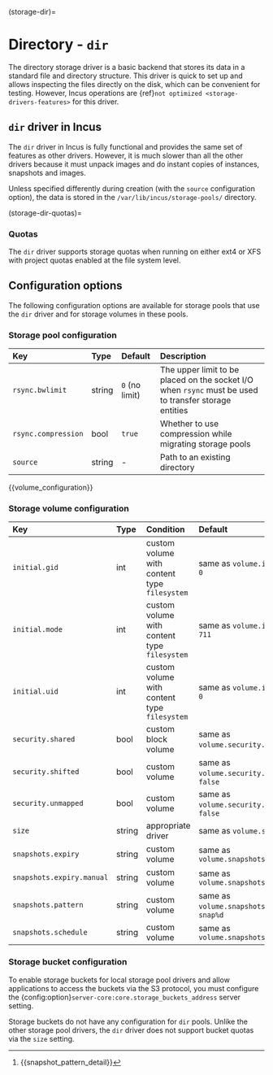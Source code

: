 (storage-dir)=
# Directory - `dir`

The directory storage driver is a basic backend that stores its data in a standard file and directory structure.
This driver is quick to set up and allows inspecting the files directly on the disk, which can be convenient for testing.
However, Incus operations are {ref}`not optimized <storage-drivers-features>` for this driver.

## `dir` driver in Incus

The `dir` driver in Incus is fully functional and provides the same set of features as other drivers.
However, it is much slower than all the other drivers because it must unpack images and do instant copies of instances, snapshots and images.

Unless specified differently during creation (with the `source` configuration option), the data is stored in the `/var/lib/incus/storage-pools/` directory.

(storage-dir-quotas)=
### Quotas

<!-- Include start dir quotas -->
The `dir` driver supports storage quotas when running on either ext4 or XFS with project quotas enabled at the file system level.
<!-- Include end dir quotas -->

## Configuration options

The following configuration options are available for storage pools that use the `dir` driver and for storage volumes in these pools.

### Storage pool configuration

Key                           | Type                          | Default                                 | Description
:--                           | :---                          | :------                                 | :----------
`rsync.bwlimit`               | string                        | `0` (no limit)                          | The upper limit to be placed on the socket I/O when `rsync` must be used to transfer storage entities
`rsync.compression`           | bool                          | `true`                                  | Whether to use compression while migrating storage pools
`source`                      | string                        | -                                       | Path to an existing directory

{{volume_configuration}}

### Storage volume configuration

Key                         | Type      | Condition                 | Default                                        | Description
:--                         | :---      | :--------                 | :------                                        | :----------
`initial.gid`               | int       | custom volume with content type `filesystem`  | same as `volume.initial.uid` or `0`           | GID of the volume owner in the instance
`initial.mode`              | int       | custom volume with content type `filesystem`  | same as `volume.initial.mode` or `711`        | Mode  of the volume in the instance
`initial.uid`               | int       | custom volume with content type `filesystem`  | same as `volume.initial.gid` or `0`           | UID of the volume owner in the instance
`security.shared`           | bool      | custom block volume       | same as `volume.security.shared` or `false`    | Enable sharing the volume across multiple instances
`security.shifted`          | bool      | custom volume             | same as `volume.security.shifted` or `false`   | {{enable_ID_shifting}}
`security.unmapped`         | bool      | custom volume             | same as `volume.security.unmapped` or `false`  | Disable ID mapping for the volume
`size`                      | string    | appropriate driver        | same as `volume.size`                          | Size/quota of the storage volume
`snapshots.expiry`          | string    | custom volume             | same as `volume.snapshots.expiry`              | {{snapshot_expiry_format}}
`snapshots.expiry.manual`   | string    | custom volume             | same as `volume.snapshots.expiry.manual`       | {{snapshot_expiry_format}}
`snapshots.pattern`         | string    | custom volume             | same as `volume.snapshots.pattern` or `snap%d` | {{snapshot_pattern_format}} [^*]
`snapshots.schedule`        | string    | custom volume             | same as `volume.snapshots.schedule`            | {{snapshot_schedule_format}}

[^*]: {{snapshot_pattern_detail}}

### Storage bucket configuration

To enable storage buckets for local storage pool drivers and allow applications to access the buckets via the S3 protocol, you must configure the {config:option}`server-core:core.storage_buckets_address` server setting.

Storage buckets do not have any configuration for `dir` pools.
Unlike the other storage pool drivers, the `dir` driver does not support bucket quotas via the `size` setting.
